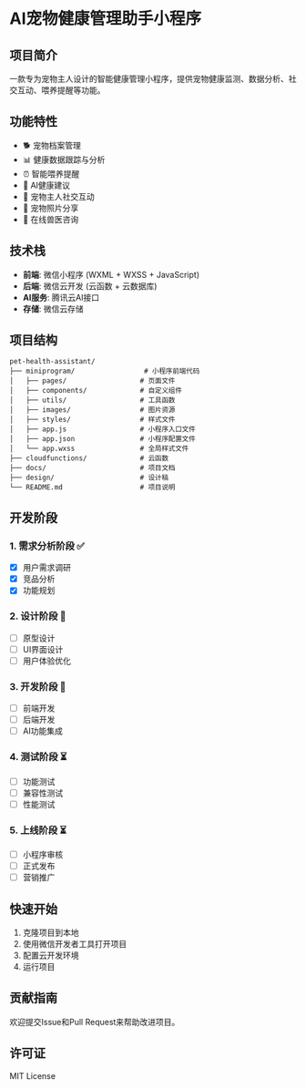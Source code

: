# AI宠物健康管理助手小程序

## 项目简介
一款专为宠物主人设计的智能健康管理小程序，提供宠物健康监测、数据分析、社交互动、喂养提醒等功能。

## 功能特性
- 🐕 宠物档案管理
- 📊 健康数据跟踪与分析
- ⏰ 智能喂养提醒
- 🤖 AI健康建议
- 👥 宠物主人社交互动
- 📸 宠物照片分享
- 🏥 在线兽医咨询

## 技术栈
- **前端**: 微信小程序 (WXML + WXSS + JavaScript)
- **后端**: 微信云开发 (云函数 + 云数据库)
- **AI服务**: 腾讯云AI接口
- **存储**: 微信云存储

## 项目结构
```
pet-health-assistant/
├── miniprogram/                 # 小程序前端代码
│   ├── pages/                  # 页面文件
│   ├── components/             # 自定义组件
│   ├── utils/                  # 工具函数
│   ├── images/                 # 图片资源
│   ├── styles/                 # 样式文件
│   ├── app.js                  # 小程序入口文件
│   ├── app.json                # 小程序配置文件
│   └── app.wxss                # 全局样式文件
├── cloudfunctions/             # 云函数
├── docs/                       # 项目文档
├── design/                     # 设计稿
└── README.md                   # 项目说明
```

## 开发阶段

### 1. 需求分析阶段 ✅
- [x] 用户需求调研
- [x] 竞品分析
- [x] 功能规划

### 2. 设计阶段 🔄
- [ ] 原型设计
- [ ] UI界面设计
- [ ] 用户体验优化

### 3. 开发阶段 📝
- [ ] 前端开发
- [ ] 后端开发
- [ ] AI功能集成

### 4. 测试阶段 ⏳
- [ ] 功能测试
- [ ] 兼容性测试
- [ ] 性能测试

### 5. 上线阶段 ⏳
- [ ] 小程序审核
- [ ] 正式发布
- [ ] 营销推广

## 快速开始
1. 克隆项目到本地
2. 使用微信开发者工具打开项目
3. 配置云开发环境
4. 运行项目

## 贡献指南
欢迎提交Issue和Pull Request来帮助改进项目。

## 许可证
MIT License
